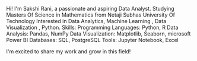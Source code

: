 Hi! I'm Sakshi Rani, a passionate and aspiring Data Analyst.
Studying Masters Of Science in Mathematics from Netaji Subhas University Of Technology
Interested in Data Analytics, Machine Learning , Data Visualization , Python.
Skills:
Programming Languages: Python, R
Data Analysis: Pandas, NumPy
Data Visualization: Matplotlib, Seaborn, microsoft Power BI
Databases: SQL, PostgreSQL
Tools: Jupyter Notebook, Excel

I'm excited to share my work and grow in this field!
